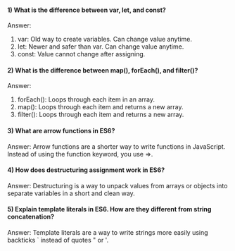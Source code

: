 #### 1) What is the difference between var, let, and const?

Answer:

1. var: Old way to create variables. Can change value anytime.
2. let: Newer and safer than var. Can change value anytime.
3. const: Value cannot change after assigning.

#### 2) What is the difference between map(), forEach(), and filter()?

Answer:

1. forEach(): Loops through each item in an array.
2. map(): Loops through each item and returns a new array.
3. filter(): Loops through each item and returns a new array.

#### 3) What are arrow functions in ES6?

Answer: Arrow functions are a shorter way to write functions in JavaScript. Instead of using the function keyword, you use =>.

#### 4) How does destructuring assignment work in ES6?

Answer: Destructuring is a way to unpack values from arrays or objects into separate variables in a short and clean way.

#### 5) Explain template literals in ES6. How are they different from string concatenation?

Answer: Template literals are a way to write strings more easily using backticks ` instead of quotes " or '.
